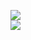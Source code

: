 [![](https://img.shields.io/badge/Made%20With-Github%20Spray-lightgrey.svg?style=for-the-badge&logo=github)](https://github.com/Annihil/github-spray#4164)  
[![](https://i.imgur.com/2DrTn0Z.gif)](https://github.com/Annihil/github-spray)